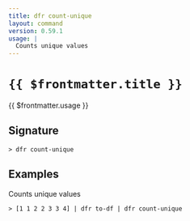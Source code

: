 ```yaml
---
title: dfr count-unique
layout: command
version: 0.59.1
usage: |
  Counts unique values
---
```


# `{{ $frontmatter.title }}`

<div style='white-space: pre-wrap;'>{{ $frontmatter.usage }}</div>

## Signature

```> dfr count-unique ```

## Examples

Counts unique values
```shell
> [1 1 2 2 3 3 4] | dfr to-df | dfr count-unique
```

